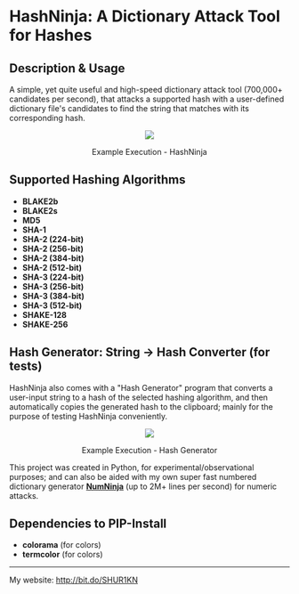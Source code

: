 # HashNinja: A Dictionary Attack Tool for Hashes

## Description & Usage
A simple, yet quite useful and high-speed dictionary attack tool (700,000+ candidates per second), that attacks a supported hash with a user-defined dictionary file's candidates to find the string that matches with its corresponding hash.

<div align="center">
<img src="https://raw.githubusercontent.com/SHUR1K-N/HashNinja-Dictionary-Attack-For-Hashes/main/Images/Example.png" >
<p>Example Execution - HashNinja</p>
</div>

## Supported Hashing Algorithms
- **BLAKE2b**
- **BLAKE2s**
- **MD5**
- **SHA-1**
- **SHA-2 (224-bit)**
- **SHA-2 (256-bit)**
- **SHA-2 (384-bit)**
- **SHA-2 (512-bit)**
- **SHA-3 (224-bit)**
- **SHA-3 (256-bit)**
- **SHA-3 (384-bit)**
- **SHA-3 (512-bit)**
- **SHAKE-128**
- **SHAKE-256**

## Hash Generator: String → Hash Converter (for tests)
HashNinja also comes with a "Hash Generator" program that converts a user-input string to a hash of the selected hashing algorithm, and then automatically copies the generated hash to the clipboard; mainly for the purpose of testing HashNinja conveniently.

<div align="center">
<img src="https://raw.githubusercontent.com/SHUR1K-N/HashNinja-Dictionary-Attack-For-Hashes/main/Images/Example%20(Hash%20Generator).png" >
<p>Example Execution - Hash Generator</p>
</div>

This project was created in Python, for experimental/observational purposes; and can also be aided with my own super fast numbered dictionary generator [**NumNinja**](https://github.com/SHUR1K-N/NumNinja-Number-Dictionary-Generator)  (up to 2M+ lines per second) for numeric attacks.

## Dependencies to PIP-Install
- **colorama** (for colors)
- **termcolor** (for colors)

------------

My website: http://bit.do/SHUR1KN
